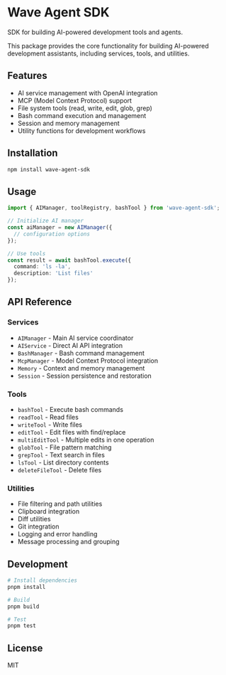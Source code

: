 # Wave Agent SDK

SDK for building AI-powered development tools and agents.

This package provides the core functionality for building AI-powered development assistants, including services, tools, and utilities.

## Features

- AI service management with OpenAI integration
- MCP (Model Context Protocol) support
- File system tools (read, write, edit, glob, grep)
- Bash command execution and management
- Session and memory management
- Utility functions for development workflows

## Installation

```bash
npm install wave-agent-sdk
```

## Usage

```typescript
import { AIManager, toolRegistry, bashTool } from 'wave-agent-sdk';

// Initialize AI manager
const aiManager = new AIManager({
  // configuration options
});

// Use tools
const result = await bashTool.execute({
  command: 'ls -la',
  description: 'List files'
});
```

## API Reference

### Services

- `AIManager` - Main AI service coordinator
- `AIService` - Direct AI API integration
- `BashManager` - Bash command management
- `McpManager` - Model Context Protocol integration
- `Memory` - Context and memory management
- `Session` - Session persistence and restoration

### Tools

- `bashTool` - Execute bash commands
- `readTool` - Read files
- `writeTool` - Write files
- `editTool` - Edit files with find/replace
- `multiEditTool` - Multiple edits in one operation
- `globTool` - File pattern matching
- `grepTool` - Text search in files
- `lsTool` - List directory contents
- `deleteFileTool` - Delete files

### Utilities

- File filtering and path utilities
- Clipboard integration
- Diff utilities
- Git integration
- Logging and error handling
- Message processing and grouping

## Development

```bash
# Install dependencies
pnpm install

# Build
pnpm build

# Test
pnpm test
```

## License

MIT